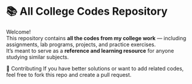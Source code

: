 # 📚 All College Codes Repository

Welcome!  
This repository contains **all the codes from my college work** — including assignments, lab programs, projects, and practice exercises.  
It’s meant to serve as a **reference and learning resource** for anyone studying similar subjects.

🤝 Contributing
If you have better solutions or want to add related codes, feel free to fork this repo and create a pull request.

